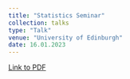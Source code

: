 ```yaml
---
title: "Statistics Seminar"
collection: talks
type: "Talk"
venue: "University of Edinburgh"
date: 16.01.2023
---
```


[Link to PDF](https://callumbarltrop.github.io/files/edin.pdf)
